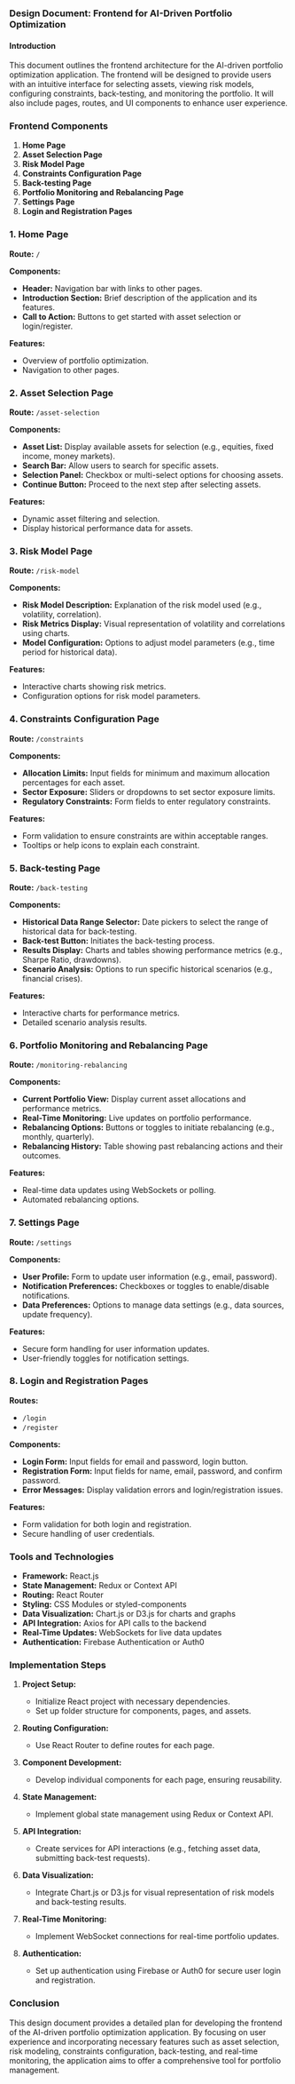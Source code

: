 ### Design Document: Frontend for AI-Driven Portfolio Optimization

#### Introduction
This document outlines the frontend architecture for the AI-driven portfolio optimization application. The frontend will be designed to provide users with an intuitive interface for selecting assets, viewing risk models, configuring constraints, back-testing, and monitoring the portfolio. It will also include pages, routes, and UI components to enhance user experience.

### Frontend Components

1. **Home Page**
2. **Asset Selection Page**
3. **Risk Model Page**
4. **Constraints Configuration Page**
5. **Back-testing Page**
6. **Portfolio Monitoring and Rebalancing Page**
7. **Settings Page**
8. **Login and Registration Pages**

### 1. Home Page

**Route:** `/`

**Components:**
- **Header:** Navigation bar with links to other pages.
- **Introduction Section:** Brief description of the application and its features.
- **Call to Action:** Buttons to get started with asset selection or login/register.

**Features:**
- Overview of portfolio optimization.
- Navigation to other pages.

### 2. Asset Selection Page

**Route:** `/asset-selection`

**Components:**
- **Asset List:** Display available assets for selection (e.g., equities, fixed income, money markets).
- **Search Bar:** Allow users to search for specific assets.
- **Selection Panel:** Checkbox or multi-select options for choosing assets.
- **Continue Button:** Proceed to the next step after selecting assets.

**Features:**
- Dynamic asset filtering and selection.
- Display historical performance data for assets.

### 3. Risk Model Page

**Route:** `/risk-model`

**Components:**
- **Risk Model Description:** Explanation of the risk model used (e.g., volatility, correlation).
- **Risk Metrics Display:** Visual representation of volatility and correlations using charts.
- **Model Configuration:** Options to adjust model parameters (e.g., time period for historical data).

**Features:**
- Interactive charts showing risk metrics.
- Configuration options for risk model parameters.

### 4. Constraints Configuration Page

**Route:** `/constraints`

**Components:**
- **Allocation Limits:** Input fields for minimum and maximum allocation percentages for each asset.
- **Sector Exposure:** Sliders or dropdowns to set sector exposure limits.
- **Regulatory Constraints:** Form fields to enter regulatory constraints.

**Features:**
- Form validation to ensure constraints are within acceptable ranges.
- Tooltips or help icons to explain each constraint.

### 5. Back-testing Page

**Route:** `/back-testing`

**Components:**
- **Historical Data Range Selector:** Date pickers to select the range of historical data for back-testing.
- **Back-test Button:** Initiates the back-testing process.
- **Results Display:** Charts and tables showing performance metrics (e.g., Sharpe Ratio, drawdowns).
- **Scenario Analysis:** Options to run specific historical scenarios (e.g., financial crises).

**Features:**
- Interactive charts for performance metrics.
- Detailed scenario analysis results.

### 6. Portfolio Monitoring and Rebalancing Page

**Route:** `/monitoring-rebalancing`

**Components:**
- **Current Portfolio View:** Display current asset allocations and performance metrics.
- **Real-Time Monitoring:** Live updates on portfolio performance.
- **Rebalancing Options:** Buttons or toggles to initiate rebalancing (e.g., monthly, quarterly).
- **Rebalancing History:** Table showing past rebalancing actions and their outcomes.

**Features:**
- Real-time data updates using WebSockets or polling.
- Automated rebalancing options.

### 7. Settings Page

**Route:** `/settings`

**Components:**
- **User Profile:** Form to update user information (e.g., email, password).
- **Notification Preferences:** Checkboxes or toggles to enable/disable notifications.
- **Data Preferences:** Options to manage data settings (e.g., data sources, update frequency).

**Features:**
- Secure form handling for user information updates.
- User-friendly toggles for notification settings.

### 8. Login and Registration Pages

**Routes:**
- `/login`
- `/register`

**Components:**
- **Login Form:** Input fields for email and password, login button.
- **Registration Form:** Input fields for name, email, password, and confirm password.
- **Error Messages:** Display validation errors and login/registration issues.

**Features:**
- Form validation for both login and registration.
- Secure handling of user credentials.

### Tools and Technologies

- **Framework:** React.js
- **State Management:** Redux or Context API
- **Routing:** React Router
- **Styling:** CSS Modules or styled-components
- **Data Visualization:** Chart.js or D3.js for charts and graphs
- **API Integration:** Axios for API calls to the backend
- **Real-Time Updates:** WebSockets for live data updates
- **Authentication:** Firebase Authentication or Auth0

### Implementation Steps

1. **Project Setup:**
   - Initialize React project with necessary dependencies.
   - Set up folder structure for components, pages, and assets.

2. **Routing Configuration:**
   - Use React Router to define routes for each page.

3. **Component Development:**
   - Develop individual components for each page, ensuring reusability.

4. **State Management:**
   - Implement global state management using Redux or Context API.

5. **API Integration:**
   - Create services for API interactions (e.g., fetching asset data, submitting back-test requests).

6. **Data Visualization:**
   - Integrate Chart.js or D3.js for visual representation of risk models and back-testing results.

7. **Real-Time Monitoring:**
   - Implement WebSocket connections for real-time portfolio updates.

8. **Authentication:**
   - Set up authentication using Firebase or Auth0 for secure user login and registration.

### Conclusion

This design document provides a detailed plan for developing the frontend of the AI-driven portfolio optimization application. By focusing on user experience and incorporating necessary features such as asset selection, risk modeling, constraints configuration, back-testing, and real-time monitoring, the application aims to offer a comprehensive tool for portfolio management.
